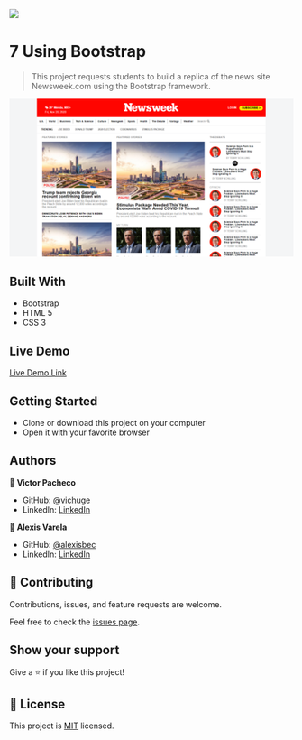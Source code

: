 ![](https://img.shields.io/badge/Microverse-blueviolet)

# 7 Using Bootstrap

> This project requests students to build a replica of the news site Newsweek.com using the Bootstrap framework.

![screenshot](./assets/img/screenshot.png)

## Built With

- Bootstrap
- HTML 5
- CSS 3

## Live Demo

[Live Demo Link](https://raw.githack.com/vichuge/7-using-bootstrap/feature/index.html)


## Getting Started

- Clone or download this project on your computer
- Open it with your favorite browser

## Authors

👤 **Victor Pacheco**

- GitHub: [@vichuge](https://github.com/vichuge)
- LinkedIn: [LinkedIn](https://www.linkedin.com/in/victor-pacheco-7946aab2/)

👤 **Alexis Varela**

- GitHub: [@alexisbec](https://github.com/alexisbec)
- LinkedIn: [LinkedIn](https://www.linkedin.com/in/alexis-varela-2584111b7/)

## 🤝 Contributing

Contributions, issues, and feature requests are welcome.

Feel free to check the [issues page](https://github.com/vichuge/7-using-bootstrap/issues).

## Show your support

Give a ⭐️ if you like this project!

## 📝 License

This project is [MIT](https://github.com/vichuge/7-using-bootstrap/blob/main/LICENSE) licensed.
